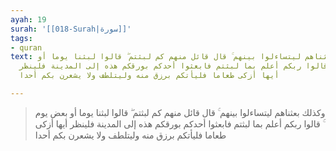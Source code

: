 ```yaml
---
ayah: 19
surah: '[[018-Surah|سورة]]'
tags:
- quran
text: وكذلك بعثناهم ليتساءلوا بينهم ۚ قال قائل منهم كم لبثتم ۖ قالوا لبثنا يوما أو
  بعض يوم ۚ قالوا ربكم أعلم بما لبثتم فابعثوا أحدكم بورقكم هذه إلى المدينة فلينظر
  أيها أزكى طعاما فليأتكم برزق منه وليتلطف ولا يشعرن بكم أحدا

---
```

> وكذلك بعثناهم ليتساءلوا بينهم ۚ قال قائل منهم كم لبثتم ۖ قالوا لبثنا يوما أو بعض يوم ۚ قالوا ربكم أعلم بما لبثتم فابعثوا أحدكم بورقكم هذه إلى المدينة فلينظر أيها أزكى طعاما فليأتكم برزق منه وليتلطف ولا يشعرن بكم أحدا
